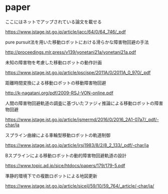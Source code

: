 # paper
ここにはネットでアップされている論文を載せる

https://www.jstage.jst.go.jp/article/jacc/64/0/64_746/_pdf



pure pursuit法を用いた移動ロボットにおける滑らかな障害物回避の手法


http://proceedings.mlr.press/v139/yonetani21a/yonetani21a.pdf

未知の障害物を考慮した移動ロボットの動作計画

https://www.jstage.jst.go.jp/article/pscjspe/2011A/0/2011A_0_970/_pdf

距離時間変換による移動ロボットの移動障害物回避

http://k-nagatani.org/pdf/2009-RSJ-VON-online.pdf

人間の障害物回避軌道の調査に基づいたファジィ推論による移動ロボットの障害物回避

https://www.jstage.jst.go.jp/article/jsmermd/2016/0/2016_2A1-07a7/_pdf/-char/ja

スプライン曲線による車輪型移動ロボットの軌道制御

https://www.jstage.jst.go.jp/article/jrsj1983/8/2/8_2_133/_pdf/-char/ja

Bスプラインによる移動ロボットの動的障害物回避軌道の設計

https://www.topic.ad.jp/sice/htdocs/papers/179/179-5.pdf

準静的環境下での複数ロボットによる地図更新

https://www.jstage.jst.go.jp/article/sicejl/59/10/59_764/_article/-char/ja/
